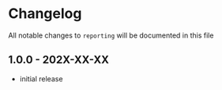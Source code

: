 # Changelog

All notable changes to `reporting` will be documented in this file

## 1.0.0 - 202X-XX-XX

- initial release
